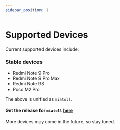 ```yaml
---
sidebar_position: 1
---
```


# Supported Devices #

Current supported devices include:

### Stable devices ###

- Redmi Note 9 Pro
- Redmi Note 9 Pro Max
- Redmi Note 9S
- Poco M2 Pro

The above is unified as `miatoll`.

#### Get the release for `miatoll` [here](miatoll/latest.md) ####
 
More devices may come in the future, so stay tuned.